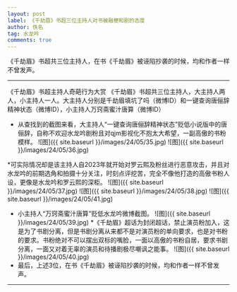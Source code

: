 ```yaml
---
layout: post
label: 《千劫眉》书超三位主持人对书被融梗和剧的态度
author: 佚名
tag: 水龙吟
comments: true
---
```



   《千劫眉》书超共三位主持人，在书《千劫眉》被诬陷抄袭的时候，均和作者一样不曾发声。

---

《千劫眉》书超主持人奇葩行为大赏
《千劫眉》书超共三位主持人，大主持人两人，小主持人一人。大主持人分别是千劫眉填坑了吗（微博ID）和一键查询唐俪辞精神状态（微博ID），小主持人万窍斋蜜汁唐算（微博ID）

* 从查找到的截图来看，大主持人“一键查询唐俪辞精神状态”贬低小说版中的唐俪辞，自称不欢迎水龙吟剧粉且对qjm影视化不抱太大希望，一副高傲的书粉模样。
![图]({{ site.baseurl }}/images/24/05/35.jpg)
![图]({{ site.baseurl }}/images/24/05/36.jpg)


*可实际情况却是该主持人自2023年就开始对罗云熙及粉丝进行恶意攻击，并且对水龙吟的前期选角和拍摄十分关注，时刻点评挖苦，完全不像他打造的高傲书粉人设，更像是水龙吟和罗云熙的深柜。
![图]({{ site.baseurl }}/images/24/05/37.jpg)
 ![图]({{ site.baseurl }}/images/24/05/38.jpg) 
 ![图]({{ site.baseurl }}/images/24/05/41.jpg)
* 小主持人“万窍斋蜜汁唐算”贬低水龙吟微博截图。
![图]({{ site.baseurl }}/images/24/05/39.jpg)
*《千劫眉》超话为封闭超话，禁止演员粉加入，这是为了书剧分离，但是书剧分离从来都不是对演员粉的单向要求，也是对书粉的要求。书粉绝对不可以摆出双标的嘴脸，一面以高傲的书粉自居，要求书剧分离，一面又对着无辜的演员和待播剧极尽嘲讽之能事。
![图]({{ site.baseurl }}/images/24/05/40.jpg)
* 最后，上述3位，在书《千劫眉》被诬陷抄袭的时候，均和作者一样不曾发声。

---
